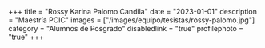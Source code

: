 +++
title = "Rossy Karina Palomo Candila"
date = "2023-01-01"
description = "Maestría PCIC"
images = ["/images/equipo/tesistas/rossy-palomo.jpg"]
category = "Alumnos de Posgrado"
disabledlink = "true"
profilephoto = "true"
+++
